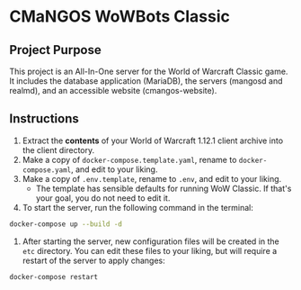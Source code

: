 # CMaNGOS WoWBots Classic

## Project Purpose

This project is an All-In-One server for the World of Warcraft Classic game. It includes the database application (MariaDB), the servers (mangosd and realmd), and an accessible website (cmangos-website).

## Instructions
1. Extract the **contents** of your World of Warcraft 1.12.1 client archive into the client directory.
1. Make a copy of `docker-compose.template.yaml`, rename to `docker-compose.yaml`, and edit to your liking.
1. Make a copy of `.env.template`, rename to `.env`, and edit to your liking.
    - The template has sensible defaults for running WoW Classic. If that's your goal, you do not need to edit it.
1. To start the server, run the following command in the terminal:
```sh
docker-compose up --build -d
```
1. After starting the server, new configuration files will be created in the `etc` directory. You can edit these files to your liking, but will require a restart of the server to apply changes:
```sh
docker-compose restart
```
